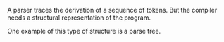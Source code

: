 A parser traces the derivation of a sequence of tokens. But the compiler needs a structural representation of the program.

One example of this type of structure is a parse tree.
